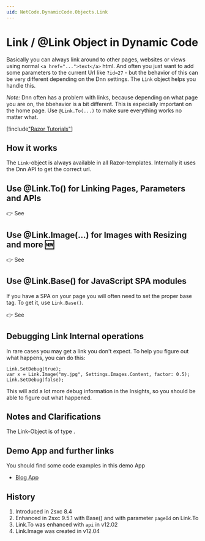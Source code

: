 ```yaml
---
uid: NetCode.DynamicCode.Objects.Link
---
```


# Link / @Link Object in Dynamic Code

Basically you can always link around to other pages, websites or views using normal `<a href="...">text</a>` html. And often you just want to add some parameters to the current Url like `?id=27` - but the behavior of this can be very different depending on the Dnn settings. The `Link` object helps you handle this. 

_Note:_ Dnn often has a problem with links, because depending on what page you are on, the bbehavior is a bit different. This is especially important on the home page. Use `@Link.To(...)` to make sure everything works no matter what. 


[!include["Razor Tutorials"](~/shared/tutorials/razor.md)]


## How it works

The `Link`-object is always available in all Razor-templates. Internally it uses the Dnn API to get the correct url. 


## Use @Link.To() for Linking Pages, Parameters and APIs

👉 See [](xref:NetCode.DynamicCode.Objects.Link.To)


## Use @Link.Image(...) for Images with Resizing and more 🆕

👉 See [](xref:NetCode.DynamicCode.Objects.Link.Image)


## Use @Link.Base() for JavaScript SPA modules

If you have a SPA on your page you will often need to set the proper base tag. To get it, use `Link.Base()`. 

👉 See [](xref:NetCode.DynamicCode.Objects.Link.Base)


## Debugging Link Internal operations

In rare cases you may get a link you don't expect. To help you figure out what happens, you can do this:

```
Link.SetDebug(true);
var x = Link.Image("my.jpg", Settings.Images.Content, factor: 0.5);
Link.SetDebug(false);
```

This will add a lot more debug information in the Insights, so you should be able to figure out what happened. 



## Notes and Clarifications

The Link-Object is of type [](xref:ToSic.Sxc.Web.ILinkHelper).


## Demo App and further links

You should find some code examples in this demo App
* [Blog App](xref:App.Blog)

## History

1. Introduced in 2sxc 8.4
1. Enhanced in 2sxc 9.5.1 with Base() and with parameter `pageId` on Link.To
1. Link.To was enhanced with `api` in v12.02
1. Link.Image was created in v12.04